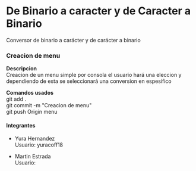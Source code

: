 # De Binario a caracter y de Caracter a Binario
Conversor de binario a carácter y de carácter a binario


### Creacion de menu

**Descripcion**  
Creacion de un menu simple por consola
el usuario hará una eleccion y dependiendo de esta se
seleccionará una conversion en espesifico

**Comandos usados**  
git add .  
git commit -m "Creacion de menu"  
git push Origin menu

#### Integrantes

- Yura Hernandez  
Usuario: yuracoff18

- Martin Estrada  
Usuario: 